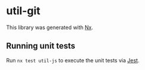 # util-git

This library was generated with [Nx](https://nx.dev).

## Running unit tests

Run `nx test util-js` to execute the unit tests via [Jest](https://jestjs.io).
